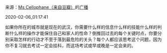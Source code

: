 来源：[Ms Cellophane（来自豆瓣）](https://www.douban.com/people/3475938/)的[广播](https://www.douban.com/people/3475938/status/2793212508/)


2020-02-06_01:17:41


如果你所在的城市就是现在的武汉，你需要什么样的信息什么样的技能什么样的判断什么样的操作才能保住自己和家人的性命？倒推回过去的每个关键时点，你要分别采取怎样的行动才不至于落到最危险的关头？每个人都应该思考这个问题，因为你不复习就去考试一定会挂科，而这场考试或早或晚是一定会来的。
